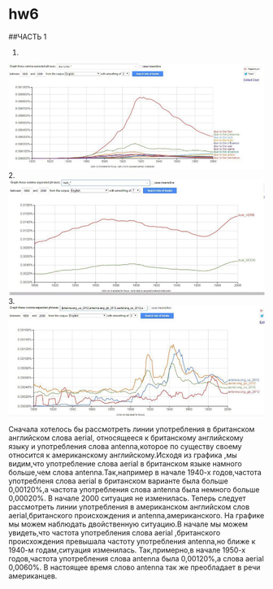 # hw6
##ЧАСТЬ 1

1.
![](https://github.com/Dimon322/hw6/blob/master/FC23C31F-093F-4ECE-B03A-F18F1F7E1077.jpeg)
2. 
![](https://github.com/Dimon322/hw6/blob/master/B148F899-2EA0-4B4E-99CC-D525BDB6001D.jpeg)
3.
![](https://github.com/Dimon322/hw6/blob/master/E3D9B865-C00E-4605-8570-D7BDD16E2C74.jpeg)

Сначала хотелось бы рассмотреть линии употребления в британском английском слова aerial, относящееся к британскому английскому языку и употребления слова antenna,которое по существу своему относится к американскому английскому.Исходя из графика ,мы видим,что употребление слова aerial в британском языке намного больше,чем слова antenna.Так,например в начале 1940-х годов,частота употребленя слова aerial в британском варианте была больше 0,00120%,а частота употребления слова antenna была немного больше 0,00020%. В начале 2000 ситуация не изменилась. Теперь следует рассмотреть линии употребления в американском английском слов aerial,британского происхождения и antenna,американского. На графике мы можем наблюдать двойственную ситуацию.В начале мы можем увидеть,что частота употребления слова aerial ,британского происхождения превышала частоту употребления antenna,но ближе к 1940-м годам,ситуация изменилась. Так,примерно,в начале 1950-х годов,частота употребления слова antenna была 0,00120%,а слова aerial 0,0060%. В настоящее время слово antenna так же преобладает в речи американцев.
